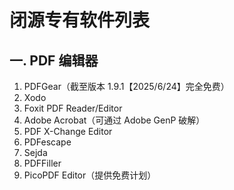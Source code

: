 # 闭源专有软件列表

## 一. PDF 编辑器

1. PDFGear（截至版本 1.9.1【2025/6/24】完全免费）
2. Xodo
3. Foxit PDF Reader/Editor
4. Adobe Acrobat（可通过 Adobe GenP 破解）
5. PDF X-Change Editor
6. PDFescape
7. Sejda
8. PDFFiller
9. PicoPDF Editor（提供免费计划）
